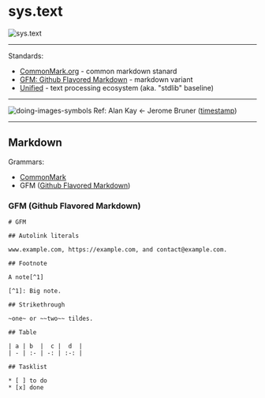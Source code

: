 # sys.text


![sys.text](https://user-images.githubusercontent.com/185555/195806580-5f482877-870e-49e9-8f7b-ab149370fd6d.png)


---

Standards: 
- [CommonMark.org](https://commonmark.org/) - common markdown stanard
- [GFM: Github Flavored Markdown](https://github.github.com/gfm/) - markdown variant
- [Unified](http://unifiedjs.com/) - text processing ecosystem (aka. "stdlib" baseline)

---

![doing-images-symbols](https://user-images.githubusercontent.com/185555/196011268-378be479-55e5-4ca6-a25c-5757c58c15b0.png)
Ref: Alan Kay ← Jerome Bruner ([timestamp](https://www.youtube.com/watch?v=Ud8WRAdihPg&t=24s))


---

## Markdown


Grammars:
- [CommonMark](https://commonmark.org/)
- GFM ([Github Flavored Markdown](https://github.github.com/gfm/))


### GFM (Github Flavored Markdown)

```
# GFM

## Autolink literals

www.example.com, https://example.com, and contact@example.com.

## Footnote

A note[^1]

[^1]: Big note.

## Strikethrough

~one~ or ~~two~~ tildes.

## Table

| a | b  |  c |  d  |
| - | :- | -: | :-: |

## Tasklist

* [ ] to do
* [x] done
```

